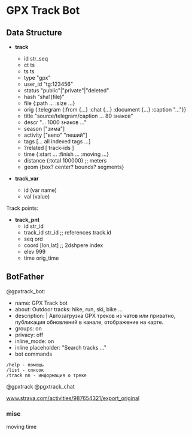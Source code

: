 # GPX Track Bot

## Data Structure

- **track**
  - id        str_seq
  - ct        ts
  - ts        ts
  - type      "gpx"
  - user_id   "tg:123456"
  - status    "public"|"private"|"deleted"
  - hash      "sha1(file)"
  - file      {:path ... :size ...}
  - orig      {:telegram {:from {...} :chat {...} :document {...} :caption "..."}}
  - title     "source/telegram/caption ... 80 знаков"
  - descr     "... 1000 знаков ..."
  - season    ["зима"]
  - activity  ["вело" "пеший"]
  - tags      [... all indexed tags ...]
  - ?related   [ track-ids ]
  - time      {:start ... :finish ... :moving ...}
  - distance  {:total 100000}   ;; meters
  - geom      {box? center? bounds? segments}

- **track_var**
  - id  (var name)
  - val (value)

Track points:

- **track_pnt**
  - id        str_id
  - track_id  str_id      ;; references track.id
  - seq       ord
  - coord     [lon,lat]   ;; 2dshpere index
  - elev      999
  - time      orig_time

## BotFather

@gpxtrack_bot:

- name: GPX Track bot
- about: Outdoor tracks: hike, run, ski, bike ...
- description: |
    Автозагрузка GPX треков из чатов или приватно, публикация обновлений в канале, отображение на карте.
- groups: on
- privacy: off
- inline_mode: on
- inline placeholder: "Search tracks ..."
- bot commands

```text
/help - помощь
/list - список
/track nn - информация о треке
```

@gpxtrack
@pgxtrack_chat

www.strava.com/activities/987654321/export_original

### misc

moving time
